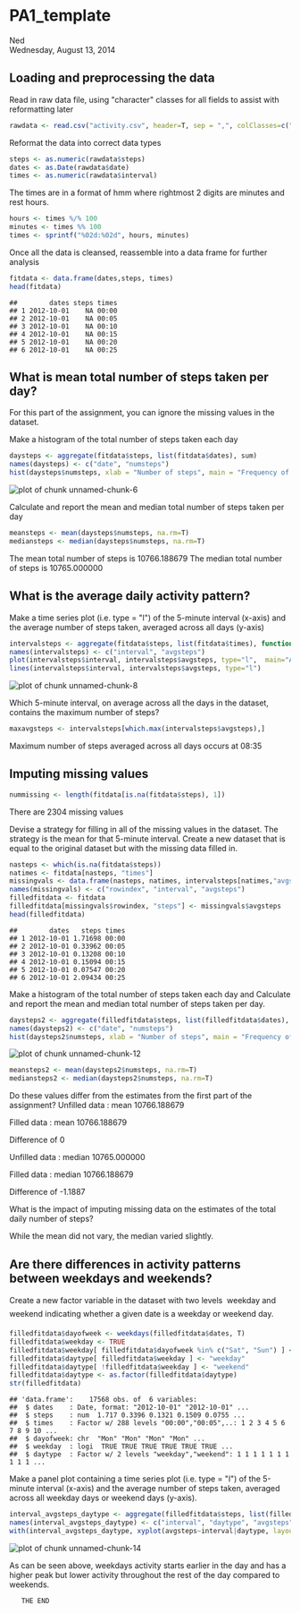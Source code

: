 # PA1_template
Ned  
Wednesday, August 13, 2014  


## Loading and preprocessing the data

Read in raw data file, using "character" classes for all fields to assist with reformatting later


```r
rawdata <- read.csv("activity.csv", header=T, sep = ",", colClasses=c("character", "character", "character"))
```

Reformat the data into correct data types


```r
steps <- as.numeric(rawdata$steps)
dates <- as.Date(rawdata$date)
times <- as.numeric(rawdata$interval)
```

The times are in a format of hmm where rightmost 2 digits are minutes and rest hours. 

```r
hours <- times %/% 100
minutes <- times %% 100
times <- sprintf("%02d:%02d", hours, minutes)
```

Once all the data is cleansed, reassemble into a data frame for further analysis

```r
fitdata <- data.frame(dates,steps, times)
head(fitdata)
```

```
##        dates steps times
## 1 2012-10-01    NA 00:00
## 2 2012-10-01    NA 00:05
## 3 2012-10-01    NA 00:10
## 4 2012-10-01    NA 00:15
## 5 2012-10-01    NA 00:20
## 6 2012-10-01    NA 00:25
```

## What is mean total number of steps taken per day?
For this part of the assignment, you can ignore the missing values in the dataset.

Make a histogram of the total number of steps taken each day


```r
daysteps <- aggregate(fitdata$steps, list(fitdata$dates), sum)
names(daysteps) <- c("date", "numsteps")
hist(daysteps$numsteps, xlab = "Number of steps", main = "Frequency of steps per day", breaks = 100)
```

![plot of chunk unnamed-chunk-6](./PA1_template_files/figure-html/unnamed-chunk-6.png) 

Calculate and report the mean and median total number of steps taken per day

```r
meansteps <- mean(daysteps$numsteps, na.rm=T)
mediansteps <- median(daysteps$numsteps, na.rm=T)
```

The mean total number of steps is 10766.188679
The median total number of steps is 10765.000000

## What is the average daily activity pattern?

Make a time series plot (i.e. type = "l") of the 5-minute interval (x-axis) and the average number of steps taken, averaged across all days (y-axis)

```r
intervalsteps <- aggregate(fitdata$steps, list(fitdata$times), function(x) mean(x, na.rm=T))
names(intervalsteps) <- c("interval", "avgsteps")
plot(intervalsteps$interval, intervalsteps$avgsteps, type="l",  main="Avg steps per interval", xlab="Time interval", ylab="Avg number of steps")
lines(intervalsteps$interval, intervalsteps$avgsteps, type="l")
```

![plot of chunk unnamed-chunk-8](./PA1_template_files/figure-html/unnamed-chunk-8.png) 

Which 5-minute interval, on average across all the days in the dataset, contains the maximum number of steps?

```r
maxavgsteps <- intervalsteps[which.max(intervalsteps$avgsteps),]
```
Maximum number of steps averaged across all days occurs at 08:35


## Imputing missing values

```r
nummissing <- length(fitdata[is.na(fitdata$steps), 1])
```
There are 2304 missing values

Devise a strategy for filling in all of the missing values in the dataset. The strategy is the mean for that 5-minute interval. Create a new dataset that is equal to the original dataset but with the missing data filled in.


```r
nasteps <- which(is.na(fitdata$steps))
natimes <- fitdata[nasteps, "times"]
missingvals <- data.frame(nasteps, natimes, intervalsteps[natimes,"avgsteps"])
names(missingvals) <- c("rowindex", "interval", "avgsteps")
filledfitdata <- fitdata
filledfitdata[missingvals$rowindex, "steps"] <- missingvals$avgsteps
head(filledfitdata)
```

```
##        dates   steps times
## 1 2012-10-01 1.71698 00:00
## 2 2012-10-01 0.33962 00:05
## 3 2012-10-01 0.13208 00:10
## 4 2012-10-01 0.15094 00:15
## 5 2012-10-01 0.07547 00:20
## 6 2012-10-01 2.09434 00:25
```


Make a histogram of the total number of steps taken each day and Calculate and report the mean and median total number of steps taken per day. 


```r
daysteps2 <- aggregate(filledfitdata$steps, list(filledfitdata$dates), sum)
names(daysteps2) <- c("date", "numsteps")
hist(daysteps2$numsteps, xlab = "Number of steps", main = "Frequency of steps per day", breaks = 100)
```

![plot of chunk unnamed-chunk-12](./PA1_template_files/figure-html/unnamed-chunk-12.png) 

```r
meansteps2 <- mean(daysteps2$numsteps, na.rm=T)
mediansteps2 <- median(daysteps2$numsteps, na.rm=T)
```

Do these values differ from the estimates from the first part of the assignment? 
Unfilled data : mean 10766.188679

Filled data : mean 10766.188679

Difference of 0

Unfilled data : median 10765.000000

Filled data : median 10766.188679

Difference of -1.1887


What is the impact of imputing missing data on the estimates of the total daily number of steps?

While the mean did not vary, the median varied slightly. 


## Are there differences in activity patterns between weekdays and weekends?

Create a new factor variable in the dataset with two levels  weekday and weekend indicating whether a given date is a weekday or weekend day.

```r
filledfitdata$dayofweek <- weekdays(filledfitdata$dates, T)
filledfitdata$weekday <- TRUE
filledfitdata$weekday[ filledfitdata$dayofweek %in% c("Sat", "Sun") ] <- FALSE
filledfitdata$daytype[ filledfitdata$weekday ] <- "weekday"
filledfitdata$daytype[ !filledfitdata$weekday ] <- "weekend"
filledfitdata$daytype <- as.factor(filledfitdata$daytype)
str(filledfitdata)
```

```
## 'data.frame':	17568 obs. of  6 variables:
##  $ dates    : Date, format: "2012-10-01" "2012-10-01" ...
##  $ steps    : num  1.717 0.3396 0.1321 0.1509 0.0755 ...
##  $ times    : Factor w/ 288 levels "00:00","00:05",..: 1 2 3 4 5 6 7 8 9 10 ...
##  $ dayofweek: chr  "Mon" "Mon" "Mon" "Mon" ...
##  $ weekday  : logi  TRUE TRUE TRUE TRUE TRUE TRUE ...
##  $ daytype  : Factor w/ 2 levels "weekday","weekend": 1 1 1 1 1 1 1 1 1 1 ...
```

Make a panel plot containing a time series plot (i.e. type = "l") of the 5-minute interval (x-axis) and the average number of steps taken, averaged across all weekday days or weekend days (y-axis).

```r
interval_avgsteps_daytype <- aggregate(filledfitdata$steps, list(filledfitdata$times, filledfitdata$daytype), function(x) mean(x, na.rm=T))
names(interval_avgsteps_daytype) <- c("interval", "daytype", "avgsteps")
with(interval_avgsteps_daytype, xyplot(avgsteps~interval|daytype, layout=c(1,2), type="l", xlab = "Interval", ylab = "Number of steps"))
```

![plot of chunk unnamed-chunk-14](./PA1_template_files/figure-html/unnamed-chunk-14.png) 

As can be seen above, weekdays activity starts earlier in the day and has a higher peak but lower activity throughout the rest of the day compared to weekends.


       THE END
       
       
       
